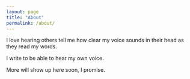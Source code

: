 ```yaml
---
layout: page
title: "About"
permalink: /about/
---
```


I love hearing others tell me how clear my voice sounds in their head as they read my words. 

I write to be able to hear my own voice.

More will show up here soon, I promise.
